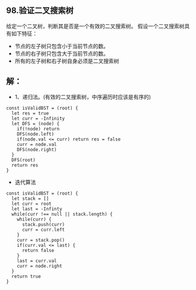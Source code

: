 ## 98.验证二叉搜索树
给定一个二叉树，判断其是否是一个有效的二叉搜索树。
假设一个二叉搜索树具有如下特征：
* 节点的左子树只包含小于当前节点的数。
* 节点的右子树只包含大于当前节点的数。
* 所有的左子树和右子树自身必须是二叉搜索树

## 解：
* 1、递归法。(有效的二叉搜索树，中序遍历时应该是有序的)
```
const isValidBST = (root) {
  let res = true
  let curr = -Infinity
  let DFS = (node) {
    if(!node) return
    DFS(node.left)
    if(node.val <= curr) return res = false
    curr = node.val
    DFS(node.right)
  }
  DFS(root)
  return res
}
```
* 迭代算法
```
const isValidBST = (root) {
  let stack = []
  let curr = root
  let last = -Infinty
  while(curr !== null || stack.length) {
    while(curr) {
      stack.push(curr)
      curr = curr.left
    }
    curr = stack.pop()
    if(curr.val <= last) {
      return false
    }
    last = curr.val
    curr = node.right
  }
  return true
}
```